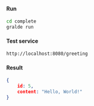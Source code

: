 #### Run

```bash
cd complete
gralde run
```

#### Test service

```bash
http://localhost:8080/greeting
```


#### Result

```json
{
    id: 5,
    content: "Hello, World!"
}
```